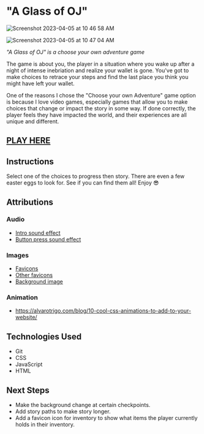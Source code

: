 # "A Glass of OJ"

![Screenshot 2023-04-05 at 10 46 58 AM](https://user-images.githubusercontent.com/110790998/230509364-3df46b40-5a66-4bae-b033-f00671f62ddf.jpg)

![Screenshot 2023-04-05 at 10 47 04 AM](https://user-images.githubusercontent.com/110790998/230509489-f938969d-5895-4b60-84f8-4b070489aa80.jpg)

_"A Glass of OJ" is a choose your own adventure game_

The game is about you, the player in a situation where you wake up after a night of intense inebriation and realize your wallet is gone. You've got to make choices to retrace your steps and find the last place you think you might have left your wallet.

One of the reasons I chose the "Choose your own Adventure" game option is because I love video games, especially games that allow you to make choices that change or impact the story in some way. If done correctly, the player feels they have impacted the world, and their experiences are all unique and different. 

## [PLAY HERE](https://lucent-duckanoo-b36e0a.netlify.app)

## Instructions

Select one of the choices to progress then story. There are even a few easter eggs to look for. See if you can find them all! Enjoy 😎

## Attributions

### Audio

- [Intro sound effect](https://youtu.be/6rYbOOU3tes)
- [Button press sound effect](https://youtu.be/tVJmvlNf_wk)

### Images

- [Favicons]("https://www.favicon.cc")
- [Other favicons](https://fontawesome.com/)
- [Background image](https://i.ytimg.com/vi/QVEBrnlCDik/maxresdefault.jpg)

### Animation

- https://alvarotrigo.com/blog/10-cool-css-animations-to-add-to-your-website/

## Technologies Used

- Git
- CSS
- JavaScript
- HTML

## Next Steps

- Make the background change at certain checkpoints.
- Add story paths to make story longer.
- Add a favicon icon for inventory to show what items the player currently holds in their inventory.
